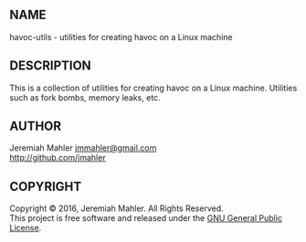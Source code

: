 
NAME
----

havoc-utils - utilities for creating havoc on a Linux machine

DESCRIPTION
-----------

This is a collection of utilities for creating havoc on a Linux
machine.  Utilities such as fork bombs, memory leaks, etc.

AUTHOR
------

Jeremiah Mahler <jmmahler@gmail.com><br>
<http://github.com/jmahler>

COPYRIGHT
---------

Copyright &copy; 2016, Jeremiah Mahler.  All Rights Reserved.<br>
This project is free software and released under
the [GNU General Public License][gpl].

 [gpl]: http://www.gnu.org/licenses/gpl.html

